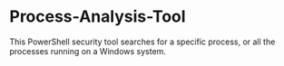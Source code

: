 # Process-Analysis-Tool
This PowerShell security tool searches for a specific process, or all the processes running on a Windows system.
